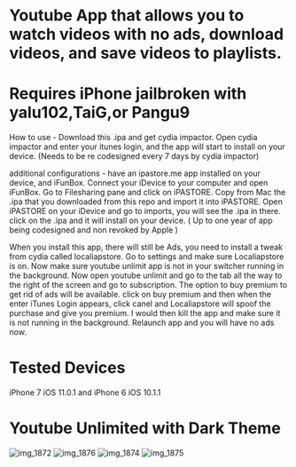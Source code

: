 # Youtube App that allows you to watch videos with no ads, download videos, and save videos to playlists.

 # Requires iPhone jailbroken with yalu102,TaiG,or Pangu9 
 How to use - Download this .ipa and get cydia impactor. Open cydia impactor and enter your itunes login, and
 the app will start to install on your device. (Needs to be re codesigned every 7 days by cydia impactor)

 additional configurations - have an ipastore.me app installed on your device, and iFunBox. Connect your iDevice 
 to your computer and open iFunBox. Go to Filesharing pane and click on iPASTORE. Copy from Mac the .ipa that you downloaded
 from this repo and import it into iPASTORE. Open iPASTORE on your iDevice and go to imports, you will see the .ipa in there.
 click on the .ipa and it will install on your device. ( Up to one year of app being codesigned and non revoked by Apple )

 When you install this app, there will still be Ads, you need to install a tweak from cydia called localiapstore.
 Go to settings and make sure Localiapstore is on. Now make sure youtube unlimit app is not in your switcher running in the background. Now open youtube unlimit and go to the tab all the way to the right of the screen and go to subscription. 
 The option to buy premium to get rid of ads will be available. click on buy premium and then when the enter iTunes Login appears, click canel and Localiapstore will spoof the purchase and give you premium.
 I would then kill the app and make sure it is not running in the background. Relaunch app and you will have no ads now.
 
 # Tested Devices 
 iPhone 7 iOS 11.0.1 and
 iPhone 6 iOS 10.1.1
 

# Youtube Unlimited with Dark Theme 
![img_1872](https://user-images.githubusercontent.com/16402942/32858179-a10a966a-ca18-11e7-8c54-edb2c46b5193.PNG)
![img_1876](https://user-images.githubusercontent.com/16402942/32858942-1a404f5a-ca1b-11e7-92db-3f2eedfabd91.PNG)
![img_1874](https://user-images.githubusercontent.com/16402942/32858530-cdf59732-ca19-11e7-9df6-407cc13e5a27.PNG)
![img_1875](https://user-images.githubusercontent.com/16402942/32858744-76a7fe06-ca1a-11e7-9aae-d2653c378752.PNG)
